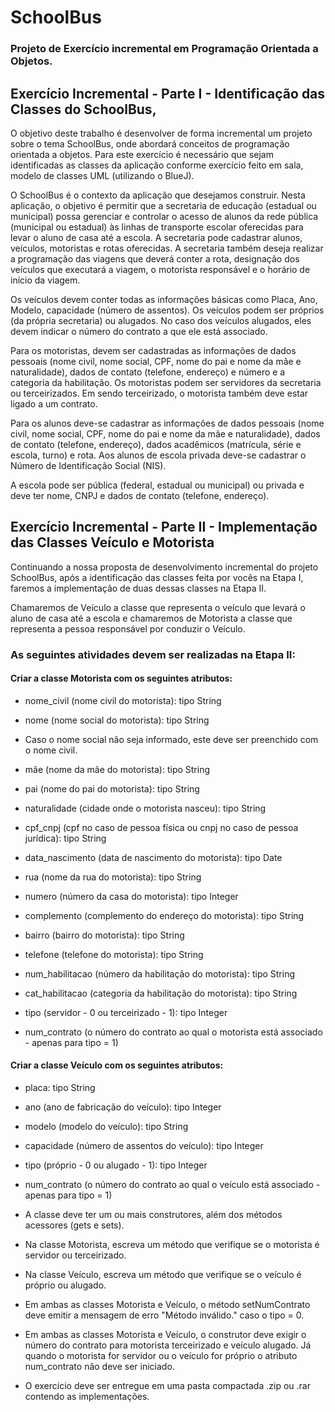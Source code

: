 # SchoolBus 
### Projeto de Exercício incremental em Programação Orientada a Objetos.

## Exercício Incremental - Parte I - Identificação das Classes do SchoolBus,

O objetivo deste trabalho é desenvolver de forma incremental um projeto sobre o tema SchoolBus, onde abordará conceitos de programação orientada a objetos. Para este exercício é necessário que sejam identificadas as classes da aplicação conforme exercício feito em sala, modelo de classes UML (utilizando o BlueJ).

O SchoolBus é o contexto da aplicação que desejamos construir. Nesta aplicação, o objetivo é permitir que a secretaria de educação (estadual ou municipal) possa gerenciar e controlar o acesso de alunos da rede pública (municipal ou estadual) às linhas de transporte escolar oferecidas para levar o aluno de casa até a escola. A secretaria pode cadastrar alunos, veículos, motoristas e rotas oferecidas. A secretaria também deseja realizar a programação das viagens que deverá conter a rota, designação dos veículos que executará a viagem, o motorista responsável e o horário de início da viagem.

Os veículos devem conter todas as informações básicas como Placa, Ano, Modelo, capacidade (número de assentos). Os veículos podem ser próprios (da própria secretaria) ou alugados. No caso dos veículos alugados, eles devem indicar o número do contrato a que ele está associado.

Para os motoristas, devem ser cadastradas as informações de dados pessoais (nome civil, nome social, CPF, nome do pai e nome da mãe e naturalidade), dados de contato (telefone, endereço) e número e a categoria da habilitação. Os motoristas podem ser servidores da secretaria ou terceirizados. Em sendo terceirizado, o motorista também deve estar ligado a um contrato.

Para os alunos deve-se cadastrar as informações de dados pessoais (nome civil, nome social, CPF, nome do pai e nome da mãe e naturalidade), dados de contato (telefone, endereço), dados acadêmicos (matrícula, série e escola, turno) e rota. Aos alunos de escola privada deve-se cadastrar o Número de Identificação Social (NIS).

A escola pode ser pública (federal, estadual ou municipal) ou privada e deve ter nome, CNPJ e dados de contato (telefone, endereço).

## Exercício Incremental - Parte II - Implementação das Classes Veículo e Motorista

Continuando a nossa proposta de desenvolvimento incremental do projeto SchoolBus, após a identificação das classes feita por vocês na Etapa I, faremos a implementação de duas dessas classes na Etapa II.

Chamaremos de Veículo a classe que representa o veículo que levará o aluno de casa até a escola e chamaremos de Motorista a classe que representa a pessoa responsável por conduzir o Veículo.

### As seguintes atividades devem ser realizadas na Etapa II:

#### Criar a classe Motorista com os seguintes atributos:

 - nome_civil (nome civil do motorista): tipo String

 - nome (nome social do motorista): tipo String

 - Caso o nome social não seja informado, este deve ser preenchido com o nome civil.

 - mãe (nome da mãe do motorista): tipo String

 - pai (nome do pai do motorista): tipo String

 - naturalidade (cidade onde o motorista nasceu): tipo String

 - cpf_cnpj (cpf no caso de pessoa física ou cnpj no caso de pessoa jurídica): tipo String

 - data_nascimento (data de nascimento do motorista): tipo Date

 - rua (nome da rua do motorista): tipo String

 - numero (número da casa do motorista): tipo Integer

 - complemento (complemento do endereço do motorista): tipo String

 - bairro (bairro do motorista): tipo String

 - telefone (telefone do motorista): tipo String

 - num_habilitacao (número da habilitação do motorista): tipo String

 - cat_habilitacao (categoria da habilitação do motorista): tipo String

 - tipo (servidor - 0 ou terceirizado - 1): tipo Integer

 - num_contrato (o número do contrato ao qual o motorista está associado - apenas para tipo = 1)

#### Criar a classe Veículo com os seguintes atributos:

 - placa: tipo String

 - ano (ano de fabricação do veículo): tipo Integer

 - modelo (modelo do veículo): tipo String

 - capacidade (número de assentos do veículo): tipo Integer

 - tipo (próprio - 0 ou alugado - 1): tipo Integer

 - num_contrato (o número do contrato ao qual o veículo está associado - apenas para tipo = 1)

 - A classe deve ter um ou mais construtores, além dos métodos acessores (gets e sets).

 - Na classe Motorista, escreva um método que verifique se o motorista é servidor ou terceirizado.

 - Na classe Veículo, escreva um método que verifique se o veículo é próprio ou alugado.

 - Em ambas as classes Motorista e Veículo, o método setNumContrato deve emitir a mensagem de erro "Método inválido." caso o tipo = 0.

 - Em ambas as classes Motorista e Veículo, o construtor deve exigir o número do contrato para motorista terceirizado e veículo alugado. Já quando o motorista for servidor ou o veículo for próprio o atributo num_contrato não deve ser iniciado.

 - O exercício deve ser entregue em uma pasta compactada .zip ou .rar contendo as implementações.
